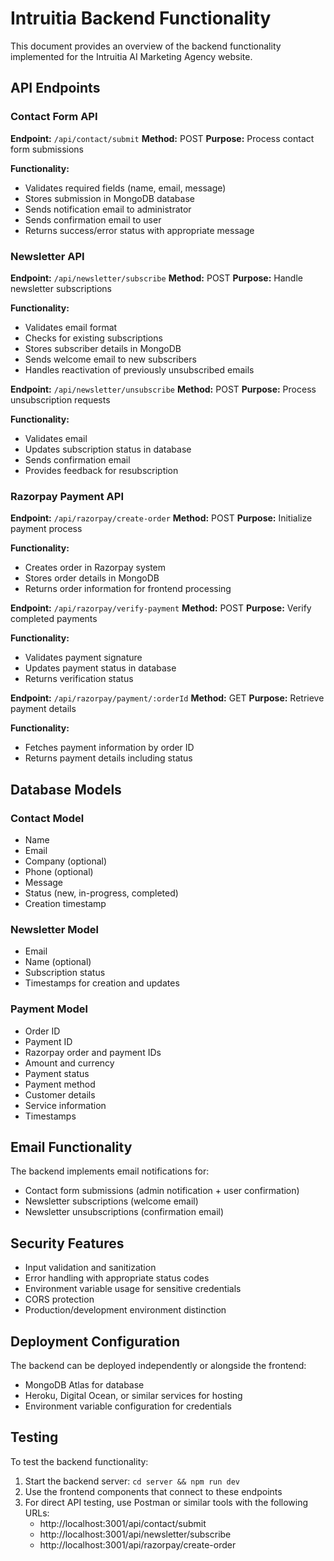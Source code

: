 # Intruitia Backend Functionality

This document provides an overview of the backend functionality implemented for the Intruitia AI Marketing Agency website.

## API Endpoints

### Contact Form API

**Endpoint:** `/api/contact/submit`
**Method:** POST
**Purpose:** Process contact form submissions

**Functionality:**
- Validates required fields (name, email, message)
- Stores submission in MongoDB database
- Sends notification email to administrator
- Sends confirmation email to user
- Returns success/error status with appropriate message

### Newsletter API

**Endpoint:** `/api/newsletter/subscribe`
**Method:** POST
**Purpose:** Handle newsletter subscriptions

**Functionality:**
- Validates email format
- Checks for existing subscriptions
- Stores subscriber details in MongoDB
- Sends welcome email to new subscribers
- Handles reactivation of previously unsubscribed emails

**Endpoint:** `/api/newsletter/unsubscribe`
**Method:** POST
**Purpose:** Process unsubscription requests

**Functionality:**
- Validates email
- Updates subscription status in database
- Sends confirmation email
- Provides feedback for resubscription

### Razorpay Payment API

**Endpoint:** `/api/razorpay/create-order`
**Method:** POST
**Purpose:** Initialize payment process

**Functionality:**
- Creates order in Razorpay system
- Stores order details in MongoDB
- Returns order information for frontend processing

**Endpoint:** `/api/razorpay/verify-payment`
**Method:** POST
**Purpose:** Verify completed payments

**Functionality:**
- Validates payment signature
- Updates payment status in database
- Returns verification status

**Endpoint:** `/api/razorpay/payment/:orderId`
**Method:** GET
**Purpose:** Retrieve payment details

**Functionality:**
- Fetches payment information by order ID
- Returns payment details including status

## Database Models

### Contact Model
- Name
- Email
- Company (optional)
- Phone (optional)
- Message
- Status (new, in-progress, completed)
- Creation timestamp

### Newsletter Model
- Email
- Name (optional)
- Subscription status
- Timestamps for creation and updates

### Payment Model
- Order ID
- Payment ID
- Razorpay order and payment IDs
- Amount and currency
- Payment status
- Payment method
- Customer details
- Service information
- Timestamps

## Email Functionality

The backend implements email notifications for:
- Contact form submissions (admin notification + user confirmation)
- Newsletter subscriptions (welcome email)
- Newsletter unsubscriptions (confirmation email)

## Security Features

- Input validation and sanitization
- Error handling with appropriate status codes
- Environment variable usage for sensitive credentials
- CORS protection
- Production/development environment distinction

## Deployment Configuration

The backend can be deployed independently or alongside the frontend:
- MongoDB Atlas for database
- Heroku, Digital Ocean, or similar services for hosting
- Environment variable configuration for credentials

## Testing

To test the backend functionality:
1. Start the backend server: `cd server && npm run dev`
2. Use the frontend components that connect to these endpoints
3. For direct API testing, use Postman or similar tools with the following URLs:
   - http://localhost:3001/api/contact/submit
   - http://localhost:3001/api/newsletter/subscribe
   - http://localhost:3001/api/razorpay/create-order
